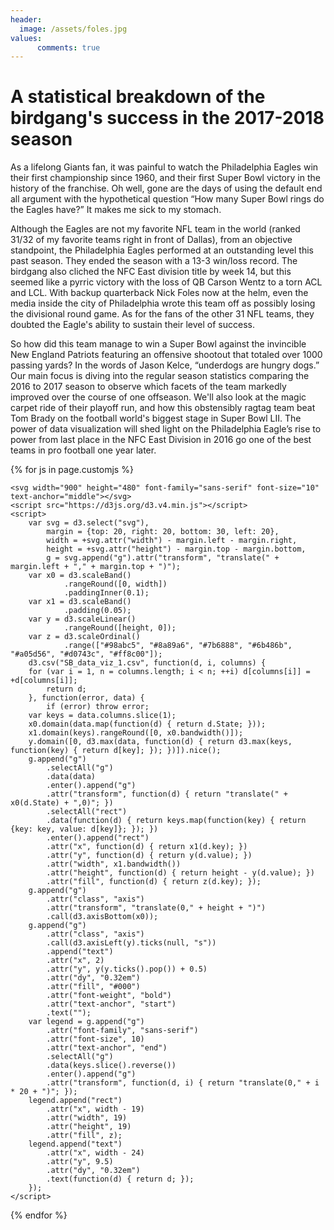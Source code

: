 ```yaml
---
header:
  image: /assets/foles.jpg
values:
      comments: true
---
```


# A statistical breakdown of the birdgang's success in the 2017-2018 season

As a lifelong Giants fan, it was painful to watch the Philadelphia Eagles win their first championship 
since 1960, and their first Super Bowl victory in the history of the franchise. Oh well, gone are the days of using the default end all argument with the hypothetical question “How many Super Bowl rings do the Eagles have?” It makes me sick to my stomach.

Although the Eagles are not my favorite NFL team in the world (ranked 31/32 of my favorite teams right in front of Dallas), from an objective standpoint, the Philadelphia Eagles performed at an outstanding level this past season. They ended the season with a 13-3 win/loss record. The birdgang also cliched the NFC East division title by week 14, but this seemed like a pyrric victory with the loss of QB Carson Wentz to a torn ACL and LCL. With backup quarterback Nick Foles now at the helm, even the media inside the city of Philadelphia wrote this team off as possibly losing the divisional round game. As for the fans of the other 31 NFL teams, they doubted the Eagle's ability to sustain their level of success.

So how did this team manage to win a Super Bowl against the invincible New England Patriots featuring an offensive shootout that totaled over 1000 passing yards? In the words of Jason Kelce, 
“underdogs are hungry dogs.” Our main focus is diving into the regular season statistics comparing the 2016 to 2017 season to observe which facets of the team markedly improved over the course of one offseason. 
We'll also look at the magic carpet ride of their playoff run, and how this obstensibly ragtag team beat Tom Brady on the football world's biggest stage in Super Bowl LII. 
The power of data visualization will shed light on the Philadelphia Eagle’s rise to power from last place in the NFC East Division in 2016 go one of the best teams in pro football one year later.

{% for js in page.customjs %}
<style>
	.links line {
  	stroke: #999;
  	stroke-opacity: 0.6;
	}
	.nodes circle {
  	stroke: #fff;
  	stroke-width: 1.5px;
	}
	</style>
	<svg width="900" height="480" font-family="sans-serif" font-size="10" text-anchor="middle"></svg>
	<script src="https://d3js.org/d3.v4.min.js"></script>
	<script>
		var svg = d3.select("svg"),
    		margin = {top: 20, right: 20, bottom: 30, left: 20},
    		width = +svg.attr("width") - margin.left - margin.right,
    		height = +svg.attr("height") - margin.top - margin.bottom,
    		g = svg.append("g").attr("transform", "translate(" + margin.left + "," + margin.top + ")");
		var x0 = d3.scaleBand()
    			.rangeRound([0, width])
    			.paddingInner(0.1);
		var x1 = d3.scaleBand()
    			.padding(0.05);
		var y = d3.scaleLinear()
    			.rangeRound([height, 0]);
		var z = d3.scaleOrdinal()
    			.range(["#98abc5", "#8a89a6", "#7b6888", "#6b486b", "#a05d56", "#d0743c", "#ff8c00"]);
		d3.csv("SB_data_viz_1.csv", function(d, i, columns) {
  		for (var i = 1, n = columns.length; i < n; ++i) d[columns[i]] = +d[columns[i]];
  			return d;
		}, function(error, data) {
  			if (error) throw error;
  		var keys = data.columns.slice(1);
  		x0.domain(data.map(function(d) { return d.State; }));
  		x1.domain(keys).rangeRound([0, x0.bandwidth()]);
  		y.domain([0, d3.max(data, function(d) { return d3.max(keys, function(key) { return d[key]; }); })]).nice();
  		g.append("g")
    		.selectAll("g")
    		.data(data)
    		.enter().append("g")
      		.attr("transform", function(d) { return "translate(" + x0(d.State) + ",0)"; })
    		.selectAll("rect")
    		.data(function(d) { return keys.map(function(key) { return {key: key, value: d[key]}; }); })
    		.enter().append("rect")
      		.attr("x", function(d) { return x1(d.key); })
      		.attr("y", function(d) { return y(d.value); })
      		.attr("width", x1.bandwidth())
      		.attr("height", function(d) { return height - y(d.value); })
      		.attr("fill", function(d) { return z(d.key); });
  		g.append("g")
      		.attr("class", "axis")
      		.attr("transform", "translate(0," + height + ")")
      		.call(d3.axisBottom(x0));
  		g.append("g")
      		.attr("class", "axis")
      		.call(d3.axisLeft(y).ticks(null, "s"))
    		.append("text")
      		.attr("x", 2)
      		.attr("y", y(y.ticks().pop()) + 0.5)
      		.attr("dy", "0.32em")
      		.attr("fill", "#000")
      		.attr("font-weight", "bold")
      		.attr("text-anchor", "start")
      		.text("");
  		var legend = g.append("g")
      		.attr("font-family", "sans-serif")
      		.attr("font-size", 10)
      		.attr("text-anchor", "end")
    		.selectAll("g")
    		.data(keys.slice().reverse())
    		.enter().append("g")
      		.attr("transform", function(d, i) { return "translate(0," + i * 20 + ")"; });
  		legend.append("rect")
      		.attr("x", width - 19)
      		.attr("width", 19)
      		.attr("height", 19)
      		.attr("fill", z);
  		legend.append("text")
      		.attr("x", width - 24)
      		.attr("y", 9.5)
      		.attr("dy", "0.32em")
      		.text(function(d) { return d; });
		});
	</script>
{% endfor %}
